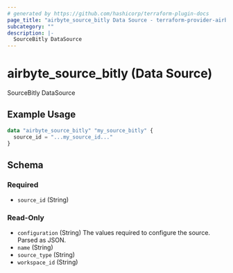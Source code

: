 ```yaml
---
# generated by https://github.com/hashicorp/terraform-plugin-docs
page_title: "airbyte_source_bitly Data Source - terraform-provider-airbyte"
subcategory: ""
description: |-
  SourceBitly DataSource
---
```


# airbyte_source_bitly (Data Source)

SourceBitly DataSource

## Example Usage

```terraform
data "airbyte_source_bitly" "my_source_bitly" {
  source_id = "...my_source_id..."
}
```

<!-- schema generated by tfplugindocs -->
## Schema

### Required

- `source_id` (String)

### Read-Only

- `configuration` (String) The values required to configure the source. Parsed as JSON.
- `name` (String)
- `source_type` (String)
- `workspace_id` (String)

